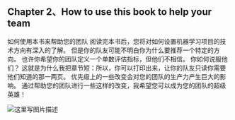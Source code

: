 ## Chapter 2、How to use this book to help your team

如何使用本书来帮助您的团队
阅读完本书后，您将对如何设置机器学习项目的技术方向有深入的了解。
但是你的队友可能不明白你为什么要推荐一个特定的方向。 也许你希望你的团队定义一个单数评估指标，但他们不相信。 你如何说服他们？
这就是为什么我把章节短：所以，你可以打印出来，让你的队友只读你需要他们知道的那一两页。
优先级上的一些改变会对您的团队的生产力产生巨大的影响。 通过帮助您的团队进行一些这样的改变，我希望您可以成为您的团队的超级英雄！

![这里写图片描述](http://oow6unnib.bkt.clouddn.com/myl-c2-0.jpg)